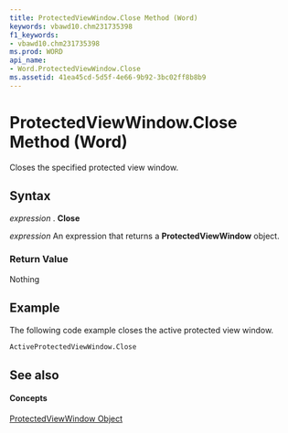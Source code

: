```yaml
---
title: ProtectedViewWindow.Close Method (Word)
keywords: vbawd10.chm231735398
f1_keywords:
- vbawd10.chm231735398
ms.prod: WORD
api_name:
- Word.ProtectedViewWindow.Close
ms.assetid: 41ea45cd-5d5f-4e66-9b92-3bc02ff8b8b9
---
```



# ProtectedViewWindow.Close Method (Word)

Closes the specified protected view window.


## Syntax

 _expression_ . **Close**

 _expression_ An expression that returns a **ProtectedViewWindow** object.


### Return Value

Nothing


## Example

The following code example closes the active protected view window.


```vb
ActiveProtectedViewWindow.Close
```


## See also


#### Concepts


[ProtectedViewWindow Object](protectedviewwindow-object-word.md)

